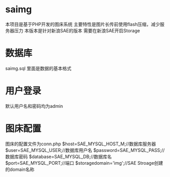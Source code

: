 saimg
========

本项目是基于PHP开发的图床系统
主要特性是图片长传前使用flash压缩，减少服务器压力
本版本是针对新浪SAE的版本
需要在新浪SAE开启Storage

数据库
========
saimg.sql 里面是数据的基本格式

用户登录
========
默认用户名和密码均为admin 

图床配置
========
图床的配置文件为conn.php
$host=SAE_MYSQL_HOST_M;//数据库服务器
$user=SAE_MYSQL_USER;//数据库用户名
$password=SAE_MYSQL_PASS;//数据库密码
$database=SAE_MYSQL_DB;//数据库名
$port=SAE_MYSQL_PORT;//端口
$storagedomain='img';//SAE Stroage创建的domain名称
